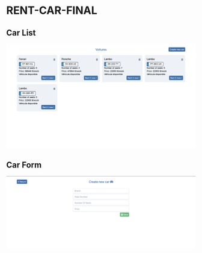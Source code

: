 # RENT-CAR-FINAL

## Car List 

![screen_list](https://github.com/mariegumb/RENT-CAR-FINAL/blob/main/car-front/src/assets/screen_cars_list.png)

## Car Form 

![screen_form](https://github.com/mariegumb/RENT-CAR-FINAL/blob/main/car-front/src/assets/screen_car_form.png)
